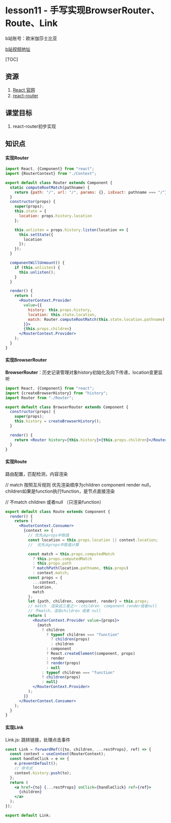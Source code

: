 # lesson11 - 手写实现BrowserRouter、Route、Link

b站账号：欧米伽莎士比亚

[b站视频地址]()

[TOC]

## 资源

1. [React 官网](https://react.docschina.org/)
2. [react-router](http://react-router.docschina.org/)



## 课堂目标

1. react-router初步实现



## 知识点

#### 实现Router 

```jsx
import React, {Component} from "react";
import {RouterContext} from "./Context";

export default class Router extends Component {
  static computeRootMatch(pathname) {
    return {path: "/", url: "/", params: {}, isExact: pathname === "/"};
  }
  constructor(props) {
    super(props);
    this.state = {
      location: props.history.location
    };

    this.unlisten = props.history.listen(location => {
      this.setState({
        location
      });
    });
  }

  componentWillUnmount() {
    if (this.unlisten) {
      this.unlisten();
    }
  }

  render() {
    return (
      <RouterContext.Provider
        value={{
          history: this.props.history,
          location: this.state.location,
          match: Router.computeRootMatch(this.state.location.pathname)
        }}>
        {this.props.children}
      </RouterContext.Provider>
    );
  }
}
```



#### 实现BrowserRouter

**BrowserRouter**：历史记录管理对象history初始化及向下传递，location变更监听

```jsx
import React, {Component} from "react";
import {createBrowserHistory} from "history";
import Router from "./Router";

export default class BrowserRouter extends Component {
  constructor(props) {
    super(props);
    this.history = createBrowserHistory();
  }

  render() {
    return <Router history={this.history}>{this.props.children}</Router>;
  }
}
```



#### 实现Route

路由配置，匹配检测，内容渲染

// match 按照互斥规则 优先渲染顺序为children component render null，children如果是function执行function，是节点直接渲染

// 不match children 或者null （只渲染function）

```jsx
export default class Route extends Component {
  render() {
    return (
      <RouterContext.Consumer>
        {context => {
          // 优先从props中取值
          const location = this.props.location || context.location;
          //  优先从props中取值计算

          const match = this.props.computedMatch
            ? this.props.computedMatch
            : this.props.path
            ? matchPath(location.pathname, this.props)
            : context.match;
          const props = {
            ...context,
            location,
            match
          };
          let {path, children, component, render} = this.props;
          // match  渲染这三者之一：children  component render或者null
          // 不match，渲染children 或者 null
          return (
            <RouterContext.Provider value={props}>
              {match
                ? children
                  ? typeof children === "function"
                    ? children(props)
                    : children
                  : component
                  ? React.createElement(component, props)
                  : render
                  ? render(props)
                  : null
                : typeof children === "function"
                ? children(props)
                : null}
            </RouterContext.Provider>
          );
        }}
      </RouterContext.Consumer>
    );
  }
}
```



#### 实现Link

Link.js: 跳转链接，处理点击事件

```jsx
const Link = forwardRef(({to, children, ...restProps}, ref) => {
  const context = useContext(RouterContext);
  const handleClick = e => {
    e.preventDefault();
    // 命令式
    context.history.push(to);
  };
  return (
    <a href={to} {...restProps} onClick={handleClick} ref={ref}>
      {children}
    </a>
  );
});

export default Link;
```

